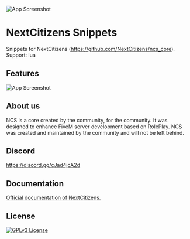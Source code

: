 ![App Screenshot](https://cdn.discordapp.com/attachments/862693343358877727/979757385520381984/Nouveau_projet_17.png)

# NextCitizens Snippets

Snippets for NextCitizens (https://github.com/NextCitizens/ncs_core). Support: lua

## Features

![App Screenshot](https://cdn.discordapp.com/attachments/862693343358877727/979757385520381984/Nouveau_projet_17.png)

## About us

NCS is a core created by the community, for the community. It was designed to enhance FiveM server development based on RolePlay. NCS was created and maintained by the community and will not be left behind.

## Discord 

https://discord.gg/cJad4jcA2d

## Documentation

[Official documentation of NextCitizens.](https://nextcitizens.net)


## License

[![GPLv3 License](https://img.shields.io/badge/License-GPL%20v3-yellow.svg)](https://github.com/ach-git/NextCitizens-Snippets/blob/main/LICENSE)